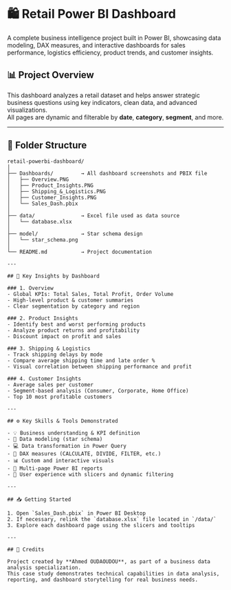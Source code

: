 # 🛍️ Retail Power BI Dashboard

A complete business intelligence project built in Power BI, showcasing data modeling, DAX measures, and interactive dashboards for sales performance, logistics efficiency, product trends, and customer insights.

## 📊 Project Overview

This dashboard analyzes a retail dataset and helps answer strategic business questions using key indicators, clean data, and advanced visualizations.  
All pages are dynamic and filterable by **date**, **category**, **segment**, and more.

---

## 📂 Folder Structure

```plaintext
retail-powerbi-dashboard/
│
├── Dashboards/         → All dashboard screenshots and PBIX file
│   ├── Overview.PNG
│   ├── Product_Insights.PNG
│   ├── Shipping_&_Logistics.PNG
│   ├── Customer_Insights.PNG
│   └── Sales_Dash.pbix
│
├── data/               → Excel file used as data source
│   └── database.xlsx
│
├── model/              → Star schema design
│   └── star_schema.png
│
└── README.md           → Project documentation

---

## 📌 Key Insights by Dashboard

### 1. Overview
- Global KPIs: Total Sales, Total Profit, Order Volume
- High-level product & customer summaries
- Clear segmentation by category and region

### 2. Product Insights
- Identify best and worst performing products
- Analyze product returns and profitability
- Discount impact on profit and sales

### 3. Shipping & Logistics
- Track shipping delays by mode
- Compare average shipping time and late order % 
- Visual correlation between shipping performance and profit

### 4. Customer Insights
- Average sales per customer
- Segment-based analysis (Consumer, Corporate, Home Office)
- Top 10 most profitable customers

---

## ⚙️ Key Skills & Tools Demonstrated

- 💡 Business understanding & KPI definition
- 📐 Data modeling (star schema)
- 💻 Data transformation in Power Query
- 🧮 DAX measures (CALCULATE, DIVIDE, FILTER, etc.)
- 📊 Custom and interactive visuals
- 📁 Multi-page Power BI reports
- 📌 User experience with slicers and dynamic filtering

---

## 📥 Getting Started

1. Open `Sales_Dash.pbix` in Power BI Desktop
2. If necessary, relink the `database.xlsx` file located in `/data/`
3. Explore each dashboard page using the slicers and tooltips

---

## 📎 Credits

Project created by **Ahmed OUDAOUDOU**, as part of a business data analysis specialization.  
This case study demonstrates technical capabilities in data analysis, reporting, and dashboard storytelling for real business needs.
